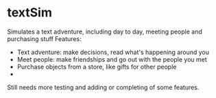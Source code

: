# textSim
Simulates a text adventure, including day to day, meeting people and purchasing stuff
Features:
* Text adventure: make decisions, read what's happening around you
* Meet people: make friendships and go out with the people you met
* Purchase objects from a store, like gifts for other people
* 
Still needs more testing and adding or completing of some features.
